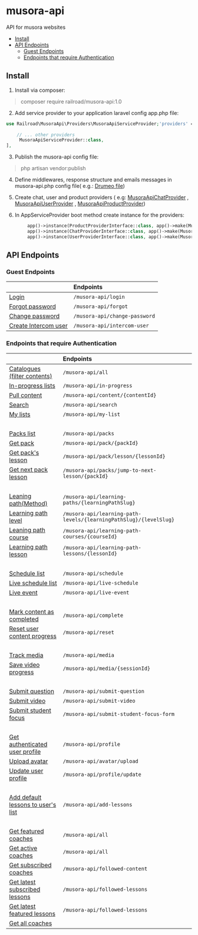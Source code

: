 # musora-api

API for musora websites

- [Install](#install)
- [API Endpoints](#api-endpoints)
    * [Guest Endpoints](#guest-endpoints)
    * [Endpoints that require Authentication](#endpoints-that-require-authentication)

<!-- ecotrust-canada.github.io/markdown-toc -->

Install
------------------------------------------------------------------------------------------------------------------------

1. Install via composer:

> composer require railroad/musora-api:1.0

2. Add service provider to your application laravel config app.php file:

```php
use Railroad\MusoraApi\Providers\MusoraApiServiceProvider;'providers' => [
    
    // ... other providers
     MusoraApiServiceProvider::class,
],
```

3. Publish the musora-api config file:

> php artisan vendor:publish

4. Define middlewares, response structure and emails messages in musora-api.php config file(
   e.g.: [Drumeo file](https://github.com/railroadmedia/drumeo/blob/musora-api/laravel/config/musora-api.php))


5. Create chat, user and product providers
   (
   e.g: [MusoraApiChatProvider](https://github.com/railroadmedia/drumeo/blob/musora-api/laravel/app/Providers/MusoraApiChatProvider.php)
   ,
   [MusoraApiUserProvider](https://github.com/railroadmedia/drumeo/blob/musora-api/laravel/app/Providers/MusoraApiUserProvider.php)
   ,
   [MusoraApiProductProvider](https://github.com/railroadmedia/drumeo/blob/musora-api/laravel/app/Providers/MusoraApiProductProvider.php))


6. In AppServiceProvider boot method create instance for the providers:

```php
        app()->instance(ProductProviderInterface::class, app()->make(MusoraApiProductProvider::class));
        app()->instance(ChatProviderInterface::class, app()->make(MusoraApiChatProvider::class));
        app()->instance(UserProviderInterface::class, app()->make(MusoraApiUserProvider::class));
```

API Endpoints
------------------------------------------------------------------------------------------------------------------------

### Guest Endpoints

|                                                          | Endpoints                                               |
|:-----------------------------------------------------------------|:----------------------------------------------------------|
| [Login](docs/Login.md)                              | `/musora-api/login`                                               |
| [Forgot password](docs/ForgotPassword.md)                  | `/musora-api/forgot`                                              |
| [Change password](docs/ChangePassword.md)                        | `/musora-api/change-password`                                     |
| [Create Intercom user](docs/Intercom.md)                   | `/musora-api/intercom-user`                                       |


### Endpoints that require Authentication

|                                                          | Endpoints                                               |
|:-----------------------------------------------------------------|:----------------------------------------------------------|
| [Catalogues (filter contents)](docs/AllContents.md)        | `/musora-api/all`                                               |
| [In-progress lists](docs/InProgress.md)                  | `/musora-api/in-progress`                                              |
| [Pull content](docs/Content.md)                        | `/musora-api/content/{contentId}`                                     |
| [Search](docs/Search.md)                        | `/musora-api/search`                                     |
| [My lists](docs/MyList.md)                        | `/musora-api/my-list`                                     |
|             &nbsp;      |                                   |
| [Packs list](docs/Packs.md)        | `/musora-api/packs`                                               |
| [Get pack](docs/Pack.md)                   | `/musora-api/pack/{packId}`                                       |
| [Get pack's lesson](docs/PackLesson.md)        | `/musora-api/pack/lesson/{lessonId}`                                               |
| [Get next pack lesson](docs/NextPackLesson.md)                  | `/musora-api/packs/jump-to-next-lesson/{packId}`                                              |
| &nbsp;            |                                              |
| [Leaning path(Method)](docs/LearningPath.md)                        | `/musora-api/learning-paths/{learningPathSlug}`                                     |
| [Learning path level](docs/LearningPathLevel.md)                   | `/musora-api/learning-path-levels/{learningPathSlug}/{levelSlug}`                                       |
| [Leaning path course](docs/LearningPathCourse.md)                        | `/musora-api/learning-path-courses/{courseId}`                                     |
| [Learning path lesson](docs/LearningPathLesson.md)                   | `/musora-api/learning-path-lessons/{lessonId}`                                       |
|         &nbsp;         | &nbsp;                                     |
| [Schedule list](docs/Shedule.md)                        | `/musora-api/schedule`                                     |
| [Live schedule list](docs/LiveShedule.md)                   | `/musora-api/live-schedule`                                       |
| [Live event](docs/Live.md)                   | `/musora-api/live-event`                                       |
| &nbsp;                      | &nbsp;                                     |
| [Mark content as completed](docs/MarkAsComplete.md)                   | `/musora-api/complete`                                       |
| [Reset user content progress](docs/ResetProgress.md)                        | `/musora-api/reset`                                     |
| &nbsp;                      | &nbsp;                                     |
| [Track media](docs/TrackMedia.md)                   | `/musora-api/media`                                       |
| [Save video progress](docs/SaveVideoProgress.md)                   | `/musora-api/media/{sessionId}`                                       |
| &nbsp;                      | &nbsp;                                     |
| [Submit question](docs/SubmitQuestion.md)                        | `/musora-api/submit-question`                                     |
| [Submit video](docs/SubmitVideo.md)                   | `/musora-api/submit-video`                                       |
| [Submit student focus](docs/SubmitStudentFocus.md)                   | `/musora-api/submit-student-focus-form`                                       |
| &nbsp;                      | &nbsp;                                     |
| [Get authenticated user profile](docs/GetAuthenticatedUserProfile.md)                        | `/musora-api/profile`                                     |
| [Upload avatar](docs/UploadAvatar.md)                   | `/musora-api/avatar/upload`                                       |
| [Update user profile](docs/UpdateUserProfile.md)                   | `/musora-api/profile/update`                                       |
| &nbsp;                      | &nbsp;
| [Add default lessons to user's list](docs/AddDefaultLesson.md)                   | `/musora-api/add-lessons`                                       |
| &nbsp;                      | &nbsp;
| [Get featured coaches](docs/FeaturedCoach.md)                   | `/musora-api/all`                                       |
| [Get active coaches](docs/ActiveCoach.md)                   | `/musora-api/all`                                       |
| [Get subscribed coaches](docs/FollowedCoaches.md)                   | `/musora-api/followed-content`                                       |
| [Get latest subscribed lessons](docs/LatestLessons.md)                   | `/musora-api/followed-lessons`                                       |
| [Get latest featured lessons](docs/LatestFeaturedLessons.md)                   | `/musora-api/followed-lessons`                                       |
| [Get all coaches](docs/AllCoaches.md)  



